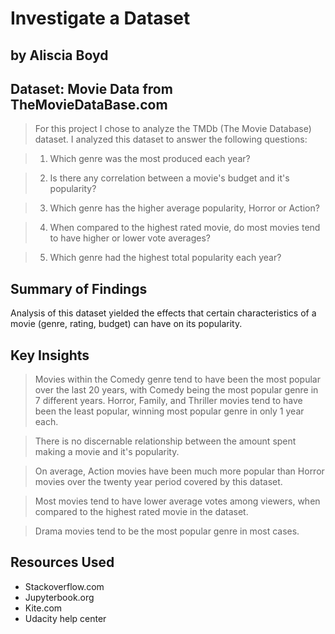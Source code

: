 # Investigate a Dataset
## by Aliscia Boyd


## Dataset: Movie Data from TheMovieDataBase.com

> For this project I chose to analyze the TMDb (The Movie Database) dataset. I analyzed this dataset to answer the following questions:

   > 1. Which genre was the most produced each year? 

   > 2. Is there any correlation between a movie's budget and it's popularity?
    
   > 3. Which genre has the higher average popularity, Horror or Action?
   
   > 4. When compared to the highest rated movie, do most movies tend to have higher or lower vote averages?
   
   > 5. Which genre had the highest total popularity each year?


## Summary of Findings

Analysis of this dataset yielded the effects that certain characteristics of a movie (genre, rating, budget) can have on its popularity.


## Key Insights

> Movies within the Comedy genre tend to have been the most popular over the last 20 years, with Comedy being the most popular genre in 7 different years. Horror, Family, and Thriller movies tend to have been the least popular, winning most popular genre in only 1 year each.

> There is no discernable relationship between the amount spent making a movie and it's popularity.

> On average, Action movies have been much more popular than Horror movies over the twenty year period covered by this dataset.

> Most movies tend to have lower average votes among viewers, when compared to the highest rated movie in the dataset.

> Drama movies tend to be the most popular genre in most cases.


## Resources Used
- Stackoverflow.com
- Jupyterbook.org
- Kite.com
- Udacity help center
